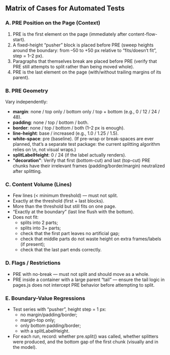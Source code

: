 ## Matrix of Cases for Automated Tests

### A. PRE Position on the Page (Context)
1. PRE is the first element on the page (immediately after content-flow-start).
2. A fixed-height “pusher” block is placed before PRE (sweep heights around the boundary: from –50 to +50 px relative to “fits/doesn’t fit”, step = 1–2 px).
3. Paragraphs that themselves break are placed before PRE (verify that PRE still attempts to split rather than being moved whole).
4. PRE is the last element on the page (with/without trailing margins of its parent).

### B. PRE Geometry

Vary independently:
* **margin**: none / top only / bottom only / top + bottom (e.g., 0 / 12 / 24 / 48).
* **padding**: none / top / bottom / both.
* **border**: none / top / bottom / both (1–2 px is enough).
* **line-height**: base / increased (e.g., 1.0 / 1.25 / 1.5).
* **white-space**: pre (baseline). (If pre-wrap or break-spaces are ever planned, that’s a separate test package: the current splitting algorithm relies on \n, not visual wraps.)
* **splitLabelHeight**: 0 / 24 (if the label actually renders).
* **"decoration"**: Verify that first (bottom-cut) and last (top-cut) PRE chunks have their irrelevant frames (padding/border/margin) neutralized after splitting.

### C. Content Volume (Lines)
* Few lines (< minimum threshold) — must not split.
* Exactly at the threshold (first + last blocks).
* More than the threshold but still fits on one page.
* “Exactly at the boundary” (last line flush with the bottom).
* Does not fit:
    * splits into 2 parts;
    * splits into 3+ parts;
    * check that the first part leaves no artificial gap;
    * check that middle parts do not waste height on extra frames/labels (if present);
    * check that the last part ends correctly.

### D. Flags / Restrictions
* PRE with no-break — must not split and should move as a whole.
* PRE inside a container with a large parent “tail” — ensure the tail logic in pages.js does not intercept PRE behavior before attempting to split.

### E. Boundary-Value Regressions
* Test series with “pusher”, height step = 1 px:
    * no margin/padding/border;
    * margin-top only;
    * only bottom padding/border;
    * with a splitLabelHeight.
* For each run, record: whether pre.split() was called, whether splitters were produced, and the bottom gap of the first chunk (visually and in the model).
